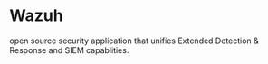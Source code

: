# Wazuh
open source security application that unifies Extended Detection & Response and SIEM capablities. 








